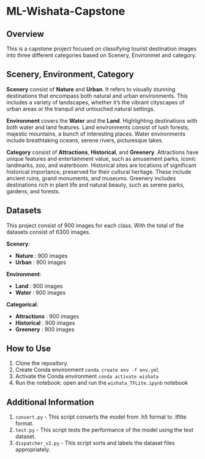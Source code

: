 # ML-Wishata-Capstone
## Overview
This is a capstone project focused on classifying tourist destination images into three different categories based on Scenery, Environmet and category.

## Scenery, Environment, Category
**Scenery** consist of **Nature** and **Urban**. It refers to visually stunning destinations that encompass both natural and urban environments. This includes a variety of landscapes, whether it’s the vibrant cityscapes of urban areas or the tranquil and untouched natural settings.

**Environment** covers the **Water** and the **Land**. Highlighting destinations with both water and land features. Land environments consist of lush forests, majestic mountains, a bunch of interesting places. Water environments include breathtaking oceans, serene rivers, picturesque lakes. 

**Category** consist of **Attractions**, **Historical**, and **Greenery**.  Attractions have unique features and  entertainment value, such as amusement parks, iconic landmarks, zoo, and waterboom. Historical sites are locations of significant historical importance, preserved for their cultural heritage. These include ancient ruins, grand monuments, and museums. Greenery includes destinations rich in plant life and natural beauty, such as serene parks, gardens, and forests.

## Datasets 
This project consist of 900 images for each class. With the total of the datasets consist of 6300 images.

**Scenery**: 
- **Nature** : 900 images
- **Urban** : 900 images

**Environment**:
- **Land** : 900 images
- **Water** : 900 images

**Categorical**:
- **Attractions** : 900 images
- **Historical** : 900 images
- **Greenery** : 900 images

## How to Use
1. Clone the repository.
2. Create Conda environment 
```conda create env -f env.yml```
3. Activate the Conda environment 
```conda activate wishata```
4. Run the notebook:
open and run the `wishata_TFLite.ipynb` notebook

## Additional Information
1. `convert.py` - This script converts the model from .h5 format to .tflite format.
2. `test.py` - This script tests the performance of the model using the test dataset.
3. `dispatcher_v2.py` - This script sorts and labels the dataset files appropriately.




